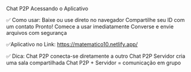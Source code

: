Chat P2P
Acessando o Aplicativo

✅ Como usar:
Baixe ou use direto no navegador
Compartilhe seu ID com um contato
Pronto! Comece a usar imediatamente
Converse e envie arquivos com segurança

✅Aplicativo no Link: https://matematico10.netlify.app/

✅ Dica:
Chat P2P conecta-se diretamente a outro Chat P2P
Servidor cria uma sala compartilhada
Chat P2P + Servidor = comunicação em grupo
